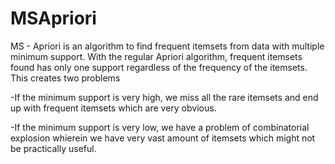 # MSApriori
MS - Apriori is an algorithm to find frequent itemsets from data with multiple minimum support. With the regular Apriori algorithm, frequent itemsets found has only one support regardless of the frequency of the itemsets. This creates two problems

-If the minimum support is very high, we miss all the rare itemsets and end up with frequent itemsets which are very obvious.

-If the minimum support is very low, we have a problem of combinatorial explosion whierein we have very vast amount of itemsets which might not be practically useful.
